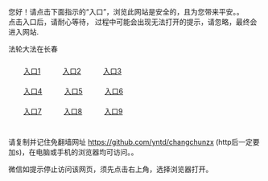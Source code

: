 您好！请点击下面指示的“入口”，浏览此网站是安全的，且为您带来平安。。 <br/>
点击入口后，请耐心等待， 过程中可能会出现无法打开的提示，请忽略，最终会进入网站. </br>

法轮大法在长春<br/>
<div style="padding:10px"><a style="margin:20px" target="_blank" href="https://d1ttfx43d36th1.cloudfront.net/2Qpsp?yvuftxea" id="ccLink1" rel="nofollow">入口1</a> <a target="_blank" style="margin:20px" href="https://d2zozz23uv4l5m.cloudfront.net/2Qpsp?qeehkqbp" id="ccLink2" rel="nofollow">入口2</a> <a style="margin:20px" target="_blank" href="https://dlt0awz24i72q.cloudfront.net/2Qpsp?pjfvdqh" id="ccLink3" rel="nofollow">入口3</a></div>

<div style="padding:10px" ><a style="margin:20px" target="_blank" href="https://d1ttfx43d36th1.cloudfront.net/2Qpsp?yvuftxea" id="ccLink4" rel="nofollow">入口4</a> <a style="margin:20px" href="https://d2zozz23uv4l5m.cloudfront.net/2Qpsp?qeehkqbp" target="_blank" id="ccLink5" rel="nofollow">入口5</a> <a style="margin:20px" href="https://dlt0awz24i72q.cloudfront.net/2Qpsp?pjfvdqh" target="_blank" id="ccLink6" rel="nofollow">入口6</a></div>

<div style="padding:10px"><a style="margin:20px" target="_blank" href="https://d1ttfx43d36th1.cloudfront.net/2Qpsp?yvuftxea" id="ccLink7" rel="nofollow">入口7</a> <a style="margin:20px" href="https://d2zozz23uv4l5m.cloudfront.net/2Qpsp?qeehkqbp" target="_blank" id="ccLink8" rel="nofollow">入口8</a> <a style="margin:20px" target="_blank" href="https://dlt0awz24i72q.cloudfront.net/2Qpsp?pjfvdqh" id="ccLink9" rel="nofollow">入口9</a></div>

<br/>



请复制并记住免翻墙网址 https://github.com/yntd/changchunzx (http后一定要加s)，在电脑或手机的浏览器均可访问。。<br/>

微信如提示停止访问该网页，须先点击右上角，选择浏览器打开。
